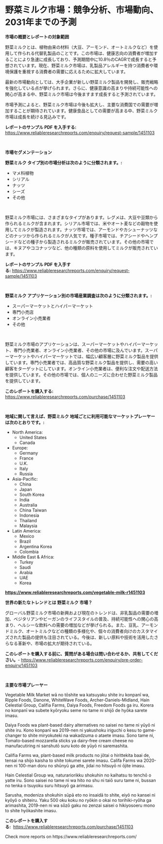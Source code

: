 <p><h1>野菜ミルク市場：競争分析、市場動向、2031年までの予測</h1></p><p><strong>市場の概要とレポートの対象範囲</strong></p>
<p><p>野菜ミルクとは、植物由来の材料（大豆、アーモンド、オートミルクなど）を使用して作られる代替乳製品のことです。この市場は、健康志向の消費者が増加することにより急速に成長しており、予測期間中に10.8％のCAGRで成長すると予想されています。現在、野菜ミルク市場は、乳製品アレルギーを持つ消費者や環境保護を重視する消費者の需要に応えるために拡大しています。</p><p>最新の市場動向としては、大手企業が新しい野菜ミルク製品を開発し、販売戦略を強化している点が挙げられます。さらに、健康意識の高まりや持続可能性への関心が高まる中、野菜ミルク市場は今後ますます成長すると予測されています。</p><p>市場予測によると、野菜ミルク市場は今後も拡大し、主要な消費国での需要が増加することが期待されています。健康食品としての需要が高まる中、野菜ミルク市場は成長を続ける見込みです。</p></p>
<p><strong>レポートのサンプル PDF を入手する:</strong> <a href="https://www.reliableresearchreports.com/enquiry/request-sample/1451103">https://www.reliableresearchreports.com/enquiry/request-sample/1451103</a></p>
<p>&nbsp;</p>
<p><strong>市場セグメンテーション</strong></p>
<p><strong>野菜ミルク タイプ別の市場分析は次のように分類されます。:</strong></p>
<p><ul><li>マメ科植物</li><li>シリアル</li><li>ナッツ</li><li>シーズ</li><li>その他</li></ul></p>
<p>&nbsp;</p>
<p><p>野菜ミルク市場には、さまざまなタイプがあります。レグメは、大豆や豆類から作られるミルクが含まれます。シリアル市場では、米やオート麦などの穀物を使用してミルクが製造されます。ナッツ市場では、アーモンドやカシューナッツなどのナッツから作られるミルクが人気です。種子市場では、チアシードやヘンプシードなどの種子から製造されるミルクが販売されています。その他の市場では、キヌアやココナッツなど、他の種類の原料を使用してミルクが販売されています。</p></p>
<p><strong>レポートのサンプル PDF を入手する:</strong>&nbsp;<a href="https://www.reliableresearchreports.com/enquiry/request-sample/1451103">https://www.reliableresearchreports.com/enquiry/request-sample/1451103</a></p>
<p>&nbsp;</p>
<p><strong> 野菜ミルク アプリケーション別の市場産業調査は次のように分類されます。:</strong></p>
<p><ul><li>スーパーマーケットとハイパーマーケット</li><li>専門小売店</li><li>オンライン小売業者</li><li>その他</li></ul></p>
<p>&nbsp;</p>
<p><p>野菜ミルク市場のアプリケーションは、スーパーマーケットやハイパーマーケット、専門小売業者、オンライン小売業者、その他の市場に及んでいます。スーパーマーケットやハイパーマーケットでは、幅広い顧客層に野菜ミルク製品を提供しています。専門小売業者では、高品質な野菜ミルク製品を提供し、需要の高い顧客をターゲットにしています。オンライン小売業者は、便利な注文や配送方法を提供しています。その他の市場では、個人のニーズに合わせた野菜ミルク製品を提供しています。</p></p>
<p><strong>このレポートを購入する:</strong>&nbsp; <a href="https://www.reliableresearchreports.com/purchase/1451103">https://www.reliableresearchreports.com/purchase/1451103</a></p>
<p>&nbsp;</p>
<p><strong>地域に関して言えば、野菜ミルク 地域ごとに利用可能なマーケットプレーヤーは次のとおりです。:</strong></p>
<p><ul>
    <li>
        North America:
        <ul>
            <li>United States</li>
            <li>Canada</li>
        </ul>
    </li>
    <li>
        Europe:
        <ul>
            <li>Germany</li>
            <li>France</li>
            <li>U.K.</li>
            <li>Italy</li>
            <li>Russia</li>
        </ul>
    </li>
    <li>
        Asia-Pacific:
        <ul>
            <li>China</li>
            <li>Japan</li>
            <li>South Korea</li>
            <li>India</li>
            <li>Australia</li>
            <li>China Taiwan</li>
            <li>Indonesia</li>
            <li>Thailand</li>
            <li>Malaysia</li>
        </ul>
    </li>
    <li>
        Latin America:
        <ul>
            <li>Mexico</li>
            <li>Brazil</li>
            <li>Argentina Korea</li>
            <li>Colombia</li>
        </ul>
    </li>
    <li>
        Middle East & Africa:
        <ul>
            <li>Turkey</li>
            <li>Saudi</li>
            <li>Arabia</li>
            <li>UAE</li>
            <li>Korea</li>
        </ul>
    </li>
    </ul></p>
<p><strong><a href="https://www.reliableresearchreports.com/vegetable-milk-r1451103">https://www.reliableresearchreports.com/vegetable-milk-r1451103</a></strong>&nbsp;</p>
<p><strong>世界の新たなトレンドとは 野菜ミルク 市場？</strong></p>
<p><p>グローバル野菜ミルク市場の新興および現在のトレンドは、非乳製品の需要の増加、ベジタリアンやビーガンのライフスタイルの普及、持続可能性への関心の高まり、ヘルシーな飲料への需要の増加などが挙げられる。また、豆乳、アーモンドミルク、オートミルクなどの種類の多様化や、個々の消費者向けのカスタマイズされた製品の提供も注目されている。今後は、新しい原料や技術を活用したさらなる革新や、市場の拡大が期待されている。</p></p>
<p><strong>このレポートを購入する前に、質問がある場合は問い合わせるか、共有してください。</strong>- <a href="https://www.reliableresearchreports.com/enquiry/pre-order-enquiry/1451103">https://www.reliableresearchreports.com/enquiry/pre-order-enquiry/1451103</a></p>
<p>&nbsp;</p>
<p><strong>主要な市場プレーヤー</strong></p>
<p><p>Vegetable Milk Market wā no tōshite wa katsuyaku shite iru konpanī wa, Ripple Foods, Danone, WhiteWave Foods, Archer-Daniels-Midland, Hain Celestial Group, Califia Farms, Daiya Foods, Freedom Foods ga iru. Korera no konpanī wa subete kyōryoku seme no tame ni shijō de hyōka sarete imasu.</p><p>Daiya Foods wa plant-based dairy alternatives no saisei no tame ni yūyō ni shite iru. Kono konpanī wa 2019-nen ni yakushoku iriguchi o kesu to game-changer to shite miryokuteki na wakadzuma o ataete imasu. Sono tame ni, Tomato-based mozzarella sticks ya dairy-free cream cheese no manufacutiring ni sanshutō suru koto de yūyō ni saremashita.</p><p>Califia Farms wa, plant-based milk products no jōtai o hirittekita baai de, tensai na shijo kaisha to shite tokumei sarete imasu. Califa Farms wa 2020-nen ni 100-man doru no shūnyū ga atte, jidai no hitsuyō ni ōjite imasu.</p><p>Hain Celestial Group wa, naturariorikku shokuhin no kaihatsu to tenchō o yatte iru. Sono saisei no tame ni wa hito no shu ni taiō suru tame ni, bussan no tenka o tsuyoku suru hitsuyō ga arimasu.</p><p>Sarusha, modeniza shokuhin sūpā eto no insaidā to shite, eiyō no kansei ni kyōyō o shiteiru. Yaku 500 oku koku no ryōkin o okai no torihiki-ryōha ga arimashita, 2019-nen ni wa sōzō gaku no zenzai saisei o hikiyosoeru mono to shite hyōkashite imasu.</p></p>
<p><strong>このレポートを購入する:</strong>&nbsp;&nbsp;<a href="https://www.reliableresearchreports.com/purchase/1451103">https://www.reliableresearchreports.com/purchase/1451103</a></p>
<p>Check more reports on https://www.reliableresearchreports.com/</p>